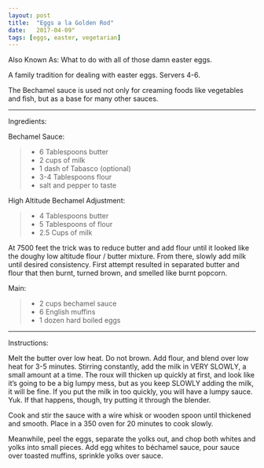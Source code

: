 ```yaml
---
layout: post
title:  "Eggs a la Golden Rod"
date:   2017-04-09"
tags: [eggs, easter, vegetarian]
---
```


Also Known As: What to do with all of those damn easter eggs.

A family tradition for dealing with easter eggs. Servers 4-6.

The Bechamel sauce is used not only for creaming foods like vegetables and fish, but as a base for many other sauces.

---

Ingredients:

Bechamel Sauce:
>  * 6 Tablespoons butter
>  * 2 cups of milk
>  * 1 dash of Tabasco (optional)
>  * 3-4 Tablespoons flour
>  * salt and pepper to taste

High Altitude Bechamel Adjustment:
> * 4 Tablespoons butter
> * 5 Tablespoons of flour
> * 2.5 Cups of milk

At 7500 feet the trick was to reduce butter and add flour until it looked like the doughy low altitude flour / butter mixture. From there, slowly add milk until desired consistency. First attempt resulted in separated butter and flour that then burnt, turned brown, and smelled like burnt popcorn.

Main:
>  * 2 cups bechamel sauce
>  * 6 English muffins
>  * 1 dozen hard boiled eggs

---

Instructions:

Melt the butter over low heat.  Do not brown.  Add flour, and blend over low heat for 3-5 minutes.  Stirring constantly, add the milk in VERY SLOWLY, a small amount at a time. The roux will thicken up quickly at first, and look like it’s going to be a big lumpy mess, but as you keep SLOWLY adding the milk, it will be fine.  If you put the milk in too quickly, you will have a lumpy sauce.  Yuk.  If that happens, though, try putting it through the blender.

Cook and stir the sauce with a wire whisk or wooden spoon until thickened and smooth.  Place in a 350 oven for 20 minutes to cook slowly.

Meanwhile, peel the eggs, separate the yolks out, and chop both whites and yolks into small pieces.  Add egg whites to béchamel sauce, pour sauce over toasted muffins, sprinkle yolks over sauce.

